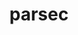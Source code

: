 ---
title: "parsec"
layout: cache
categories: [package, develop]
meta: {"compilers": ["gcc@11.4.0", "intel-oneapi-compilers@2025.1.0", "none"], "num_specs": 104, "num_specs_by_stack": {"e4s": 52, "e4s-neoverse-v2": 34, "e4s-oneapi": 18, "root": 104}, "oss": ["ubuntu22.04"], "platforms": ["linux"], "stacks": ["e4s", "e4s-neoverse-v2", "e4s-oneapi", "root"], "targets": ["neoverse_v2", "x86_64_v3"], "versions": ["3.0.2209", "4.0.2411"]}
spec_details: [{"compiler": "none", "hash": "22h3nxkr3ewgosn57yslzbcxu2akvcht", "os": "ubuntu22.04", "platform": "linux", "size": "-", "stacks": ["e4s-neoverse-v2", "root"], "target": "neoverse_v2", "variants": ["build_system=cmake", "build_type=RelWithDebInfo", "+cuda", "cuda_arch:=90", "~debug_verbose", "generator=make", "~ipo", "~profile", "+shared"], "versions": ["3.0.2209"]}, {"compiler": "none", "hash": "2cg2oagtakwxpxldtfwl22byvbi3b7xa", "os": "ubuntu22.04", "platform": "linux", "size": "-", "stacks": ["e4s", "root"], "target": "x86_64_v3", "variants": ["build_system=cmake", "build_type=RelWithDebInfo", "~cuda", "~debug_verbose", "generator=make", "~ipo", "~profile", "+shared"], "versions": ["3.0.2209"]}, {"compiler": "gcc@11.4.0", "hash": "2eous753al25tmyqrieicli67mvgjkyx", "os": "ubuntu22.04", "platform": "linux", "size": "-", "stacks": ["e4s", "root"], "target": "x86_64_v3", "variants": ["build_system=cmake", "build_type=RelWithDebInfo", "+cuda", "cuda_arch:=90", "~debug_verbose", "generator=make", "~ipo", "~profile", "+shared"], "versions": ["4.0.2411"]}, {"compiler": "gcc@11.4.0", "hash": "2f7wqwxgbwuftyulbsurokbelkmqihve", "os": "ubuntu22.04", "platform": "linux", "size": "-", "stacks": ["e4s-neoverse-v2", "root"], "target": "neoverse_v2", "variants": ["build_system=cmake", "build_type=RelWithDebInfo", "+cuda", "cuda_arch:=90", "~debug_verbose", "generator=make", "~ipo", "~profile", "+shared"], "versions": ["4.0.2411"]}, {"compiler": "gcc@11.4.0", "hash": "2o23pk2kbb4mr3fas74v2m5fk6czc4xn", "os": "ubuntu22.04", "platform": "linux", "size": "-", "stacks": ["e4s", "root"], "target": "x86_64_v3", "variants": ["build_system=cmake", "build_type=RelWithDebInfo", "~cuda", "~debug_verbose", "generator=make", "~ipo", "~profile", "+shared"], "versions": ["4.0.2411"]}, {"compiler": "gcc@11.4.0", "hash": "2oyepuh6w6pykfbe33lbgxxhtiutdiw6", "os": "ubuntu22.04", "platform": "linux", "size": "-", "stacks": ["e4s", "root"], "target": "x86_64_v3", "variants": ["build_system=cmake", "build_type=RelWithDebInfo", "+cuda", "cuda_arch:=80", "~debug_verbose", "generator=make", "~ipo", "~profile", "+shared"], "versions": ["4.0.2411"]}, {"compiler": "none", "hash": "2rhofybx3rxbvslygh4ytpmryzf63avt", "os": "ubuntu22.04", "platform": "linux", "size": "-", "stacks": ["e4s-oneapi", "root"], "target": "x86_64_v3", "variants": ["build_system=cmake", "build_type=RelWithDebInfo", "~cuda", "~debug_verbose", "generator=make", "~ipo", "~profile", "+shared"], "versions": ["3.0.2209"]}, {"compiler": "gcc@11.4.0", "hash": "2z2ph2z4243yzwxtvsflrbnxc5g2nld7", "os": "ubuntu22.04", "platform": "linux", "size": "-", "stacks": ["e4s", "root"], "target": "x86_64_v3", "variants": ["build_system=cmake", "build_type=RelWithDebInfo", "+cuda", "cuda_arch:=90", "~debug_verbose", "generator=make", "~ipo", "~profile", "+shared"], "versions": ["4.0.2411"]}, {"compiler": "gcc@11.4.0", "hash": "3frgmhrhdwux3bxwyutg6e5h5oggcpwu", "os": "ubuntu22.04", "platform": "linux", "size": "-", "stacks": ["e4s-neoverse-v2", "root"], "target": "neoverse_v2", "variants": ["build_system=cmake", "build_type=RelWithDebInfo", "+cuda", "cuda_arch:=90", "~debug_verbose", "generator=make", "~ipo", "~profile", "+shared"], "versions": ["4.0.2411"]}, {"compiler": "none", "hash": "3iorgz24fzxasijbpystd6hpezwyuhsu", "os": "ubuntu22.04", "platform": "linux", "size": "-", "stacks": ["e4s", "root"], "target": "x86_64_v3", "variants": ["build_system=cmake", "build_type=RelWithDebInfo", "+cuda", "cuda_arch:=90", "~debug_verbose", "generator=make", "~ipo", "~profile", "+shared"], "versions": ["3.0.2209"]}, {"compiler": "none", "hash": "3w2wq4z4pwl5offzzne752p7v7t76iva", "os": "ubuntu22.04", "platform": "linux", "size": "-", "stacks": ["e4s", "root"], "target": "x86_64_v3", "variants": ["build_system=cmake", "build_type=RelWithDebInfo", "+cuda", "cuda_arch:=80", "~debug_verbose", "generator=make", "~ipo", "~profile", "+shared"], "versions": ["3.0.2209"]}, {"compiler": "none", "hash": "3wi6ihfxmgx4guaayjkg7u4lwqdarvnh", "os": "ubuntu22.04", "platform": "linux", "size": "-", "stacks": ["e4s", "root"], "target": "x86_64_v3", "variants": ["build_system=cmake", "build_type=RelWithDebInfo", "+cuda", "cuda_arch:=80", "~debug_verbose", "generator=make", "~ipo", "~profile", "+shared"], "versions": ["3.0.2209"]}, {"compiler": "gcc@11.4.0", "hash": "4g4gf4uxhsj2avetolh7rm43ioppasc7", "os": "ubuntu22.04", "platform": "linux", "size": "-", "stacks": ["e4s-neoverse-v2", "root"], "target": "neoverse_v2", "variants": ["build_system=cmake", "build_type=RelWithDebInfo", "+cuda", "cuda_arch:=90", "~debug_verbose", "generator=make", "~ipo", "~profile", "+shared"], "versions": ["4.0.2411"]}, {"compiler": "gcc@11.4.0", "hash": "4n6tjnxryk6nnsy327nesi2ncsrfxq2f", "os": "ubuntu22.04", "platform": "linux", "size": "-", "stacks": ["e4s-neoverse-v2", "root"], "target": "neoverse_v2", "variants": ["build_system=cmake", "build_type=RelWithDebInfo", "+cuda", "cuda_arch:=90", "~debug_verbose", "generator=make", "~ipo", "~profile", "+shared"], "versions": ["4.0.2411"]}, {"compiler": "none", "hash": "5bm3khl42hhodqa53dmc76gjskpidwo7", "os": "ubuntu22.04", "platform": "linux", "size": "-", "stacks": ["e4s-neoverse-v2", "root"], "target": "neoverse_v2", "variants": ["build_system=cmake", "build_type=RelWithDebInfo", "~cuda", "~debug_verbose", "generator=make", "~ipo", "~profile", "+shared"], "versions": ["3.0.2209"]}, {"compiler": "gcc@11.4.0", "hash": "5gvrmgcotx2pjxnxyhv6bhelospv3pai", "os": "ubuntu22.04", "platform": "linux", "size": "-", "stacks": ["e4s", "root"], "target": "x86_64_v3", "variants": ["build_system=cmake", "build_type=RelWithDebInfo", "~cuda", "~debug_verbose", "generator=make", "~ipo", "~profile", "+shared"], "versions": ["4.0.2411"]}, {"compiler": "gcc@11.4.0", "hash": "5j6abkekmu4t4zmvezifhqwrxqkjidqf", "os": "ubuntu22.04", "platform": "linux", "size": "-", "stacks": ["e4s", "root"], "target": "x86_64_v3", "variants": ["build_system=cmake", "build_type=RelWithDebInfo", "+cuda", "cuda_arch:=90", "~debug_verbose", "generator=make", "~ipo", "~profile", "+shared"], "versions": ["4.0.2411"]}, {"compiler": "none", "hash": "5tjgoelnywcvtgycbdesl4tojoogcs5w", "os": "ubuntu22.04", "platform": "linux", "size": "-", "stacks": ["e4s-neoverse-v2", "root"], "target": "neoverse_v2", "variants": ["build_system=cmake", "build_type=RelWithDebInfo", "+cuda", "cuda_arch:=90", "~debug_verbose", "generator=make", "~ipo", "~profile", "+shared"], "versions": ["3.0.2209"]}, {"compiler": "none", "hash": "6ukqmca3vjw6mnlei5bb3efaxuyqqicn", "os": "ubuntu22.04", "platform": "linux", "size": "-", "stacks": ["e4s", "root"], "target": "x86_64_v3", "variants": ["build_system=cmake", "build_type=RelWithDebInfo", "+cuda", "cuda_arch:=80", "~debug_verbose", "generator=make", "~ipo", "~profile", "+shared"], "versions": ["3.0.2209"]}, {"compiler": "gcc@11.4.0", "hash": "6ykraaqz3ernsva7f25h7wgl7fyqek3z", "os": "ubuntu22.04", "platform": "linux", "size": "-", "stacks": ["e4s-neoverse-v2", "root"], "target": "neoverse_v2", "variants": ["build_system=cmake", "build_type=RelWithDebInfo", "~cuda", "~debug_verbose", "generator=make", "~ipo", "~profile", "+shared"], "versions": ["4.0.2411"]}, {"compiler": "intel-oneapi-compilers@2025.1.0", "hash": "72ofyvz5lf6mrg76sflvdselwq3udzhm", "os": "ubuntu22.04", "platform": "linux", "size": "-", "stacks": ["e4s-oneapi", "root"], "target": "x86_64_v3", "variants": ["build_system=cmake", "build_type=RelWithDebInfo", "~cuda", "~debug_verbose", "generator=make", "~ipo", "~profile", "+shared"], "versions": ["4.0.2411"]}, {"compiler": "intel-oneapi-compilers@2025.1.0", "hash": "74aeu2xyn7oxxzzahll3c7n4bruvyrqa", "os": "ubuntu22.04", "platform": "linux", "size": "-", "stacks": ["e4s-oneapi", "root"], "target": "x86_64_v3", "variants": ["build_system=cmake", "build_type=RelWithDebInfo", "~cuda", "~debug_verbose", "generator=make", "~ipo", "~profile", "+shared"], "versions": ["4.0.2411"]}, {"compiler": "intel-oneapi-compilers@2025.1.0", "hash": "77yfrnza2c4icsqdneqevfrk6f4yuhkz", "os": "ubuntu22.04", "platform": "linux", "size": "-", "stacks": ["e4s-oneapi", "root"], "target": "x86_64_v3", "variants": ["build_system=cmake", "build_type=RelWithDebInfo", "~cuda", "~debug_verbose", "generator=make", "~ipo", "~profile", "+shared"], "versions": ["4.0.2411"]}, {"compiler": "gcc@11.4.0", "hash": "7mqgll773dirf7jhzfvtjurfcovfdiw5", "os": "ubuntu22.04", "platform": "linux", "size": "-", "stacks": ["e4s", "root"], "target": "x86_64_v3", "variants": ["build_system=cmake", "build_type=RelWithDebInfo", "+cuda", "cuda_arch:=90", "~debug_verbose", "generator=make", "~ipo", "~profile", "+shared"], "versions": ["4.0.2411"]}, {"compiler": "gcc@11.4.0", "hash": "a2dumsgpuny3sqv2byvfpcswlgxg234c", "os": "ubuntu22.04", "platform": "linux", "size": "-", "stacks": ["e4s", "root"], "target": "x86_64_v3", "variants": ["build_system=cmake", "build_type=RelWithDebInfo", "+cuda", "cuda_arch:=80", "~debug_verbose", "generator=make", "~ipo", "~profile", "+shared"], "versions": ["4.0.2411"]}, {"compiler": "none", "hash": "akaoubnlbqjtvoludbkvuwl6hp4c2mfp", "os": "ubuntu22.04", "platform": "linux", "size": "-", "stacks": ["e4s-neoverse-v2", "root"], "target": "neoverse_v2", "variants": ["build_system=cmake", "build_type=RelWithDebInfo", "~cuda", "~debug_verbose", "generator=make", "~ipo", "~profile", "+shared"], "versions": ["3.0.2209"]}, {"compiler": "gcc@11.4.0", "hash": "akyoj7q4ggttfo5xkmm5xdytskqipqjd", "os": "ubuntu22.04", "platform": "linux", "size": "-", "stacks": ["e4s", "root"], "target": "x86_64_v3", "variants": ["build_system=cmake", "build_type=RelWithDebInfo", "~cuda", "~debug_verbose", "generator=make", "~ipo", "~profile", "+shared"], "versions": ["4.0.2411"]}, {"compiler": "none", "hash": "asm2q3ntyv534wu27tqmhkgcvlcs2s7o", "os": "ubuntu22.04", "platform": "linux", "size": "-", "stacks": ["e4s", "root"], "target": "x86_64_v3", "variants": ["build_system=cmake", "build_type=RelWithDebInfo", "~cuda", "~debug_verbose", "generator=make", "~ipo", "~profile", "+shared"], "versions": ["3.0.2209"]}, {"compiler": "none", "hash": "aswjlul4wr6innyhgydvqniypirlfqiw", "os": "ubuntu22.04", "platform": "linux", "size": "-", "stacks": ["e4s-oneapi", "root"], "target": "x86_64_v3", "variants": ["build_system=cmake", "build_type=RelWithDebInfo", "~cuda", "~debug_verbose", "generator=make", "~ipo", "~profile", "+shared"], "versions": ["3.0.2209"]}, {"compiler": "none", "hash": "br3imujvloiuif4vdz5hqjytfujp6yh5", "os": "ubuntu22.04", "platform": "linux", "size": "-", "stacks": ["e4s-neoverse-v2", "root"], "target": "neoverse_v2", "variants": ["build_system=cmake", "build_type=RelWithDebInfo", "+cuda", "cuda_arch:=90", "~debug_verbose", "generator=make", "~ipo", "~profile", "+shared"], "versions": ["3.0.2209"]}, {"compiler": "intel-oneapi-compilers@2025.1.0", "hash": "crmy5d2nt4drwqwpzjrxaeotcn2lvd7o", "os": "ubuntu22.04", "platform": "linux", "size": "-", "stacks": ["e4s-oneapi", "root"], "target": "x86_64_v3", "variants": ["build_system=cmake", "build_type=RelWithDebInfo", "~cuda", "~debug_verbose", "generator=make", "~ipo", "~profile", "+shared"], "versions": ["4.0.2411"]}, {"compiler": "gcc@11.4.0", "hash": "cyejly637mjzglohky2jkgnaxo3m3vls", "os": "ubuntu22.04", "platform": "linux", "size": "-", "stacks": ["e4s-neoverse-v2", "root"], "target": "neoverse_v2", "variants": ["build_system=cmake", "build_type=RelWithDebInfo", "~cuda", "~debug_verbose", "generator=make", "~ipo", "~profile", "+shared"], "versions": ["4.0.2411"]}, {"compiler": "gcc@11.4.0", "hash": "dgxkuzwavrbyklcg3n5yquusfv34djry", "os": "ubuntu22.04", "platform": "linux", "size": "-", "stacks": ["e4s", "root"], "target": "x86_64_v3", "variants": ["build_system=cmake", "build_type=RelWithDebInfo", "~cuda", "~debug_verbose", "generator=make", "~ipo", "~profile", "+shared"], "versions": ["4.0.2411"]}, {"compiler": "gcc@11.4.0", "hash": "dmeeotm7r3zeevtcalm4rxkwoqgreiqm", "os": "ubuntu22.04", "platform": "linux", "size": "-", "stacks": ["e4s-neoverse-v2", "root"], "target": "neoverse_v2", "variants": ["build_system=cmake", "build_type=RelWithDebInfo", "+cuda", "cuda_arch:=90", "~debug_verbose", "generator=make", "~ipo", "~profile", "+shared"], "versions": ["4.0.2411"]}, {"compiler": "none", "hash": "dqmcoiwq3vlxlrbobzwzkojf6p5c73hs", "os": "ubuntu22.04", "platform": "linux", "size": "-", "stacks": ["e4s", "root"], "target": "x86_64_v3", "variants": ["build_system=cmake", "build_type=RelWithDebInfo", "+cuda", "cuda_arch:=80", "~debug_verbose", "generator=make", "~ipo", "~profile", "+shared"], "versions": ["3.0.2209"]}, {"compiler": "intel-oneapi-compilers@2025.1.0", "hash": "dt7kmjgvu7h2sepiwynap663teimtsfk", "os": "ubuntu22.04", "platform": "linux", "size": "-", "stacks": ["e4s-oneapi", "root"], "target": "x86_64_v3", "variants": ["build_system=cmake", "build_type=RelWithDebInfo", "~cuda", "~debug_verbose", "generator=make", "~ipo", "~profile", "+shared"], "versions": ["4.0.2411"]}, {"compiler": "gcc@11.4.0", "hash": "dzeitrkhidn4msod7uaxqwpcfquwj73m", "os": "ubuntu22.04", "platform": "linux", "size": "-", "stacks": ["e4s-neoverse-v2", "root"], "target": "neoverse_v2", "variants": ["build_system=cmake", "build_type=RelWithDebInfo", "+cuda", "cuda_arch:=90", "~debug_verbose", "generator=make", "~ipo", "~profile", "+shared"], "versions": ["4.0.2411"]}, {"compiler": "gcc@11.4.0", "hash": "e57dum4ckdgg2a4c5nq6qluflio5zcax", "os": "ubuntu22.04", "platform": "linux", "size": "-", "stacks": ["e4s", "root"], "target": "x86_64_v3", "variants": ["build_system=cmake", "build_type=RelWithDebInfo", "+cuda", "cuda_arch:=90", "~debug_verbose", "generator=make", "~ipo", "~profile", "+shared"], "versions": ["4.0.2411"]}, {"compiler": "gcc@11.4.0", "hash": "ecjurzkaio5thuwvkd3zairl2jvxrskt", "os": "ubuntu22.04", "platform": "linux", "size": "-", "stacks": ["e4s", "root"], "target": "x86_64_v3", "variants": ["build_system=cmake", "build_type=RelWithDebInfo", "+cuda", "cuda_arch:=80", "~debug_verbose", "generator=make", "~ipo", "~profile", "+shared"], "versions": ["4.0.2411"]}, {"compiler": "gcc@11.4.0", "hash": "emssmnzy5agquwbitx5or62qtovdrvw7", "os": "ubuntu22.04", "platform": "linux", "size": "-", "stacks": ["e4s", "root"], "target": "x86_64_v3", "variants": ["build_system=cmake", "build_type=RelWithDebInfo", "~cuda", "~debug_verbose", "generator=make", "~ipo", "~profile", "+shared"], "versions": ["4.0.2411"]}, {"compiler": "gcc@11.4.0", "hash": "eqt76eq5vzisugzymbx4sho7ggz6trwp", "os": "ubuntu22.04", "platform": "linux", "size": "-", "stacks": ["e4s", "root"], "target": "x86_64_v3", "variants": ["build_system=cmake", "build_type=RelWithDebInfo", "+cuda", "cuda_arch:=80", "~debug_verbose", "generator=make", "~ipo", "~profile", "+shared"], "versions": ["4.0.2411"]}, {"compiler": "gcc@11.4.0", "hash": "ezdf6f5h2wwfrqn3lwyulazphe5sji2o", "os": "ubuntu22.04", "platform": "linux", "size": "-", "stacks": ["e4s-neoverse-v2", "root"], "target": "neoverse_v2", "variants": ["build_system=cmake", "build_type=RelWithDebInfo", "~cuda", "~debug_verbose", "generator=make", "~ipo", "~profile", "+shared"], "versions": ["4.0.2411"]}, {"compiler": "none", "hash": "f7yt72hndor336cmf3x3xq6q2ujc56qp", "os": "ubuntu22.04", "platform": "linux", "size": "-", "stacks": ["e4s-neoverse-v2", "root"], "target": "neoverse_v2", "variants": ["build_system=cmake", "build_type=RelWithDebInfo", "~cuda", "~debug_verbose", "generator=make", "~ipo", "~profile", "+shared"], "versions": ["3.0.2209"]}, {"compiler": "none", "hash": "fubxvua75nak3gxjso4eyysiwbmqxxub", "os": "ubuntu22.04", "platform": "linux", "size": "-", "stacks": ["e4s", "root"], "target": "x86_64_v3", "variants": ["build_system=cmake", "build_type=RelWithDebInfo", "~cuda", "~debug_verbose", "generator=make", "~ipo", "~profile", "+shared"], "versions": ["3.0.2209"]}, {"compiler": "gcc@11.4.0", "hash": "fvmpa43hcauwfvwau3nq6aphno4jvkzb", "os": "ubuntu22.04", "platform": "linux", "size": "-", "stacks": ["e4s-neoverse-v2", "root"], "target": "neoverse_v2", "variants": ["build_system=cmake", "build_type=RelWithDebInfo", "+cuda", "cuda_arch:=90", "~debug_verbose", "generator=make", "~ipo", "~profile", "+shared"], "versions": ["4.0.2411"]}, {"compiler": "none", "hash": "gh4d3jfdypno56ibul3tez3snsbymvi3", "os": "ubuntu22.04", "platform": "linux", "size": "-", "stacks": ["e4s-oneapi", "root"], "target": "x86_64_v3", "variants": ["build_system=cmake", "build_type=RelWithDebInfo", "~cuda", "~debug_verbose", "generator=make", "~ipo", "~profile", "+shared"], "versions": ["3.0.2209"]}, {"compiler": "none", "hash": "gi2ylgulpc54lfioetyoj5ownh46inve", "os": "ubuntu22.04", "platform": "linux", "size": "-", "stacks": ["e4s", "root"], "target": "x86_64_v3", "variants": ["build_system=cmake", "build_type=RelWithDebInfo", "+cuda", "cuda_arch:=90", "~debug_verbose", "generator=make", "~ipo", "~profile", "+shared"], "versions": ["3.0.2209"]}, {"compiler": "intel-oneapi-compilers@2025.1.0", "hash": "gydpvbswuxlhgfuegdh5affn255tmbpz", "os": "ubuntu22.04", "platform": "linux", "size": "-", "stacks": ["e4s-oneapi", "root"], "target": "x86_64_v3", "variants": ["build_system=cmake", "build_type=RelWithDebInfo", "~cuda", "~debug_verbose", "generator=make", "~ipo", "~profile", "+shared"], "versions": ["4.0.2411"]}, {"compiler": "none", "hash": "hvg37rjzyecszkudqzcxdib6cch5meth", "os": "ubuntu22.04", "platform": "linux", "size": "-", "stacks": ["e4s-oneapi", "root"], "target": "x86_64_v3", "variants": ["build_system=cmake", "build_type=RelWithDebInfo", "~cuda", "~debug_verbose", "generator=make", "~ipo", "~profile", "+shared"], "versions": ["3.0.2209"]}, {"compiler": "none", "hash": "idat4wpwhppipkrergsek4tslrpmjlbo", "os": "ubuntu22.04", "platform": "linux", "size": "-", "stacks": ["e4s", "root"], "target": "x86_64_v3", "variants": ["build_system=cmake", "build_type=RelWithDebInfo", "~cuda", "~debug_verbose", "generator=make", "~ipo", "~profile", "+shared"], "versions": ["3.0.2209"]}, {"compiler": "none", "hash": "ijfoagrpgtnow4ypk3ok5dfqw6yeh53m", "os": "ubuntu22.04", "platform": "linux", "size": "-", "stacks": ["e4s-oneapi", "root"], "target": "x86_64_v3", "variants": ["build_system=cmake", "build_type=RelWithDebInfo", "~cuda", "~debug_verbose", "generator=make", "~ipo", "~profile", "+shared"], "versions": ["3.0.2209"]}, {"compiler": "none", "hash": "ilzwk2yahhmcii7s2v4pn2x6iaklotab", "os": "ubuntu22.04", "platform": "linux", "size": "-", "stacks": ["e4s-neoverse-v2", "root"], "target": "neoverse_v2", "variants": ["build_system=cmake", "build_type=RelWithDebInfo", "~cuda", "~debug_verbose", "generator=make", "~ipo", "~profile", "+shared"], "versions": ["3.0.2209"]}, {"compiler": "gcc@11.4.0", "hash": "j3zemobhqnqbbmwih3t7ecx3pmn5kv5d", "os": "ubuntu22.04", "platform": "linux", "size": "-", "stacks": ["e4s-neoverse-v2", "root"], "target": "neoverse_v2", "variants": ["build_system=cmake", "build_type=RelWithDebInfo", "~cuda", "~debug_verbose", "generator=make", "~ipo", "~profile", "+shared"], "versions": ["4.0.2411"]}, {"compiler": "intel-oneapi-compilers@2025.1.0", "hash": "jdrnwskl52ezoftberh247dqpojt72zw", "os": "ubuntu22.04", "platform": "linux", "size": "-", "stacks": ["e4s-oneapi", "root"], "target": "x86_64_v3", "variants": ["build_system=cmake", "build_type=RelWithDebInfo", "~cuda", "~debug_verbose", "generator=make", "~ipo", "~profile", "+shared"], "versions": ["4.0.2411"]}, {"compiler": "gcc@11.4.0", "hash": "jfmjewozubm24wut2uncpu5f3snehpdd", "os": "ubuntu22.04", "platform": "linux", "size": "-", "stacks": ["e4s", "root"], "target": "x86_64_v3", "variants": ["build_system=cmake", "build_type=RelWithDebInfo", "+cuda", "cuda_arch:=90", "~debug_verbose", "generator=make", "~ipo", "~profile", "+shared"], "versions": ["4.0.2411"]}, {"compiler": "none", "hash": "jie2mbqo3jdk2ku24rwadr3a3o23afib", "os": "ubuntu22.04", "platform": "linux", "size": "-", "stacks": ["e4s", "root"], "target": "x86_64_v3", "variants": ["build_system=cmake", "build_type=RelWithDebInfo", "+cuda", "cuda_arch:=80", "~debug_verbose", "generator=make", "~ipo", "~profile", "+shared"], "versions": ["3.0.2209"]}, {"compiler": "none", "hash": "jqlvzxss5mszxekpoiob5nluvdruir3z", "os": "ubuntu22.04", "platform": "linux", "size": "-", "stacks": ["e4s-oneapi", "root"], "target": "x86_64_v3", "variants": ["build_system=cmake", "build_type=RelWithDebInfo", "~cuda", "~debug_verbose", "generator=make", "~ipo", "~profile", "+shared"], "versions": ["3.0.2209"]}, {"compiler": "none", "hash": "k46y667qg4iv54jh63th4q2tzwdq6m72", "os": "ubuntu22.04", "platform": "linux", "size": "-", "stacks": ["e4s", "root"], "target": "x86_64_v3", "variants": ["build_system=cmake", "build_type=RelWithDebInfo", "~cuda", "~debug_verbose", "generator=make", "~ipo", "~profile", "+shared"], "versions": ["3.0.2209"]}, {"compiler": "gcc@11.4.0", "hash": "kica4xmxd7umk3cj3i3hsphb5lzgq46k", "os": "ubuntu22.04", "platform": "linux", "size": "-", "stacks": ["e4s", "root"], "target": "x86_64_v3", "variants": ["build_system=cmake", "build_type=RelWithDebInfo", "~cuda", "~debug_verbose", "generator=make", "~ipo", "~profile", "+shared"], "versions": ["4.0.2411"]}, {"compiler": "gcc@11.4.0", "hash": "lp3ecl2ehjoqb3qxhheaxpyxtr4hcbra", "os": "ubuntu22.04", "platform": "linux", "size": "-", "stacks": ["e4s", "root"], "target": "x86_64_v3", "variants": ["build_system=cmake", "build_type=RelWithDebInfo", "+cuda", "cuda_arch:=80", "~debug_verbose", "generator=make", "~ipo", "~profile", "+shared"], "versions": ["4.0.2411"]}, {"compiler": "none", "hash": "ltqmqvmc7n5aoy25bd6sykt3gykymg5l", "os": "ubuntu22.04", "platform": "linux", "size": "-", "stacks": ["e4s-neoverse-v2", "root"], "target": "neoverse_v2", "variants": ["build_system=cmake", "build_type=RelWithDebInfo", "+cuda", "cuda_arch:=90", "~debug_verbose", "generator=make", "~ipo", "~profile", "+shared"], "versions": ["3.0.2209"]}, {"compiler": "none", "hash": "lwo6vndge7436ezgvcjqeotzduhs23as", "os": "ubuntu22.04", "platform": "linux", "size": "-", "stacks": ["e4s-oneapi", "root"], "target": "x86_64_v3", "variants": ["build_system=cmake", "build_type=RelWithDebInfo", "~cuda", "~debug_verbose", "generator=make", "~ipo", "~profile", "+shared"], "versions": ["3.0.2209"]}, {"compiler": "none", "hash": "ma5ohxuslvlls7fceuhyplkwab22d42g", "os": "ubuntu22.04", "platform": "linux", "size": "-", "stacks": ["e4s-neoverse-v2", "root"], "target": "neoverse_v2", "variants": ["build_system=cmake", "build_type=RelWithDebInfo", "~cuda", "~debug_verbose", "generator=make", "~ipo", "~profile", "+shared"], "versions": ["3.0.2209"]}, {"compiler": "gcc@11.4.0", "hash": "mmf2f6s42pwrqnydqwmn4l3pnslwuyyh", "os": "ubuntu22.04", "platform": "linux", "size": "-", "stacks": ["e4s-neoverse-v2", "root"], "target": "neoverse_v2", "variants": ["build_system=cmake", "build_type=RelWithDebInfo", "~cuda", "~debug_verbose", "generator=make", "~ipo", "~profile", "+shared"], "versions": ["4.0.2411"]}, {"compiler": "gcc@11.4.0", "hash": "n4kzwl4q27cbur5dtywpld4hhannjxdw", "os": "ubuntu22.04", "platform": "linux", "size": "-", "stacks": ["e4s", "root"], "target": "x86_64_v3", "variants": ["build_system=cmake", "build_type=RelWithDebInfo", "+cuda", "cuda_arch:=80", "~debug_verbose", "generator=make", "~ipo", "~profile", "+shared"], "versions": ["4.0.2411"]}, {"compiler": "none", "hash": "oiytvnpseqxf3vghewc4lfwtfv6czkfi", "os": "ubuntu22.04", "platform": "linux", "size": "-", "stacks": ["e4s-oneapi", "root"], "target": "x86_64_v3", "variants": ["build_system=cmake", "build_type=RelWithDebInfo", "~cuda", "~debug_verbose", "generator=make", "~ipo", "~profile", "+shared"], "versions": ["3.0.2209"]}, {"compiler": "gcc@11.4.0", "hash": "omiklmclcwpw6cvazlo5uljvcch2ua3h", "os": "ubuntu22.04", "platform": "linux", "size": "-", "stacks": ["e4s", "root"], "target": "x86_64_v3", "variants": ["build_system=cmake", "build_type=RelWithDebInfo", "~cuda", "~debug_verbose", "generator=make", "~ipo", "~profile", "+shared"], "versions": ["4.0.2411"]}, {"compiler": "gcc@11.4.0", "hash": "poyt6tftmngr3tudck4vlbzw4b77q5hk", "os": "ubuntu22.04", "platform": "linux", "size": "-", "stacks": ["e4s-neoverse-v2", "root"], "target": "neoverse_v2", "variants": ["build_system=cmake", "build_type=RelWithDebInfo", "~cuda", "~debug_verbose", "generator=make", "~ipo", "~profile", "+shared"], "versions": ["4.0.2411"]}, {"compiler": "gcc@11.4.0", "hash": "pvh4sp3chy2mx7wb452goucrbvemkuo3", "os": "ubuntu22.04", "platform": "linux", "size": "-", "stacks": ["e4s", "root"], "target": "x86_64_v3", "variants": ["build_system=cmake", "build_type=RelWithDebInfo", "+cuda", "cuda_arch:=80", "~debug_verbose", "generator=make", "~ipo", "~profile", "+shared"], "versions": ["4.0.2411"]}, {"compiler": "intel-oneapi-compilers@2025.1.0", "hash": "pvsfs3a7v3hceyuukxpjf5xtuzsbywy7", "os": "ubuntu22.04", "platform": "linux", "size": "-", "stacks": ["e4s-oneapi", "root"], "target": "x86_64_v3", "variants": ["build_system=cmake", "build_type=RelWithDebInfo", "~cuda", "~debug_verbose", "generator=make", "~ipo", "~profile", "+shared"], "versions": ["4.0.2411"]}, {"compiler": "gcc@11.4.0", "hash": "q3rq2wtvr4un4pqafkgqjo33zqzjcnoe", "os": "ubuntu22.04", "platform": "linux", "size": "-", "stacks": ["e4s-neoverse-v2", "root"], "target": "neoverse_v2", "variants": ["build_system=cmake", "build_type=RelWithDebInfo", "+cuda", "cuda_arch:=90", "~debug_verbose", "generator=make", "~ipo", "~profile", "+shared"], "versions": ["4.0.2411"]}, {"compiler": "gcc@11.4.0", "hash": "q6ktnoih56lh3p26mqagzjbrajuuoxzl", "os": "ubuntu22.04", "platform": "linux", "size": "-", "stacks": ["e4s", "root"], "target": "x86_64_v3", "variants": ["build_system=cmake", "build_type=RelWithDebInfo", "+cuda", "cuda_arch:=90", "~debug_verbose", "generator=make", "~ipo", "~profile", "+shared"], "versions": ["4.0.2411"]}, {"compiler": "gcc@11.4.0", "hash": "qkcu5nnihlfi2zjrvvgb5g674jtf7vh4", "os": "ubuntu22.04", "platform": "linux", "size": "-", "stacks": ["e4s-neoverse-v2", "root"], "target": "neoverse_v2", "variants": ["build_system=cmake", "build_type=RelWithDebInfo", "~cuda", "~debug_verbose", "generator=make", "~ipo", "~profile", "+shared"], "versions": ["4.0.2411"]}, {"compiler": "none", "hash": "rb3hcuglz6ekuhjumjscmiplm6ne27me", "os": "ubuntu22.04", "platform": "linux", "size": "-", "stacks": ["e4s", "root"], "target": "x86_64_v3", "variants": ["build_system=cmake", "build_type=RelWithDebInfo", "+cuda", "cuda_arch:=90", "~debug_verbose", "generator=make", "~ipo", "~profile", "+shared"], "versions": ["3.0.2209"]}, {"compiler": "gcc@11.4.0", "hash": "rh5ywg65ufhy73aeafmlrqojoctyvoct", "os": "ubuntu22.04", "platform": "linux", "size": "-", "stacks": ["e4s-neoverse-v2", "root"], "target": "neoverse_v2", "variants": ["build_system=cmake", "build_type=RelWithDebInfo", "+cuda", "cuda_arch:=90", "~debug_verbose", "generator=make", "~ipo", "~profile", "+shared"], "versions": ["4.0.2411"]}, {"compiler": "gcc@11.4.0", "hash": "rk66fhphjrzzu4garh4fkv6cmbpwl3an", "os": "ubuntu22.04", "platform": "linux", "size": "-", "stacks": ["e4s", "root"], "target": "x86_64_v3", "variants": ["build_system=cmake", "build_type=RelWithDebInfo", "+cuda", "cuda_arch:=80", "~debug_verbose", "generator=make", "~ipo", "~profile", "+shared"], "versions": ["4.0.2411"]}, {"compiler": "gcc@11.4.0", "hash": "rsbxig6kydqbbmxbpyx2za3576vppfjr", "os": "ubuntu22.04", "platform": "linux", "size": "-", "stacks": ["e4s", "root"], "target": "x86_64_v3", "variants": ["build_system=cmake", "build_type=RelWithDebInfo", "+cuda", "cuda_arch:=80", "~debug_verbose", "generator=make", "~ipo", "~profile", "+shared"], "versions": ["4.0.2411"]}, {"compiler": "gcc@11.4.0", "hash": "s7us64usjbbhyctrgydehvjkey224qgg", "os": "ubuntu22.04", "platform": "linux", "size": "-", "stacks": ["e4s-neoverse-v2", "root"], "target": "neoverse_v2", "variants": ["build_system=cmake", "build_type=RelWithDebInfo", "+cuda", "cuda_arch:=90", "~debug_verbose", "generator=make", "~ipo", "~profile", "+shared"], "versions": ["4.0.2411"]}, {"compiler": "gcc@11.4.0", "hash": "sjewyhvubaqegowqhzrpxs6ibchuxhmb", "os": "ubuntu22.04", "platform": "linux", "size": "-", "stacks": ["e4s", "root"], "target": "x86_64_v3", "variants": ["build_system=cmake", "build_type=RelWithDebInfo", "+cuda", "cuda_arch:=80", "~debug_verbose", "generator=make", "~ipo", "~profile", "+shared"], "versions": ["4.0.2411"]}, {"compiler": "gcc@11.4.0", "hash": "snzf5coq7qr6krzup75ydlw36rf6jk2z", "os": "ubuntu22.04", "platform": "linux", "size": "-", "stacks": ["e4s-neoverse-v2", "root"], "target": "neoverse_v2", "variants": ["build_system=cmake", "build_type=RelWithDebInfo", "+cuda", "cuda_arch:=90", "~debug_verbose", "generator=make", "~ipo", "~profile", "+shared"], "versions": ["4.0.2411"]}, {"compiler": "gcc@11.4.0", "hash": "srjelzvren3pdhfeyy7umdmm5no5gus6", "os": "ubuntu22.04", "platform": "linux", "size": "-", "stacks": ["e4s-neoverse-v2", "root"], "target": "neoverse_v2", "variants": ["build_system=cmake", "build_type=RelWithDebInfo", "~cuda", "~debug_verbose", "generator=make", "~ipo", "~profile", "+shared"], "versions": ["4.0.2411"]}, {"compiler": "intel-oneapi-compilers@2025.1.0", "hash": "svyf336wnrrxbepjjttkca6v5nw27dlb", "os": "ubuntu22.04", "platform": "linux", "size": "-", "stacks": ["e4s-oneapi", "root"], "target": "x86_64_v3", "variants": ["build_system=cmake", "build_type=RelWithDebInfo", "~cuda", "~debug_verbose", "generator=make", "~ipo", "~profile", "+shared"], "versions": ["4.0.2411"]}, {"compiler": "intel-oneapi-compilers@2025.1.0", "hash": "t6c6ffgjfcfakaqb5tofj6ymdcdyghzl", "os": "ubuntu22.04", "platform": "linux", "size": "-", "stacks": ["e4s-oneapi", "root"], "target": "x86_64_v3", "variants": ["build_system=cmake", "build_type=RelWithDebInfo", "~cuda", "~debug_verbose", "generator=make", "~ipo", "~profile", "+shared"], "versions": ["4.0.2411"]}, {"compiler": "none", "hash": "t6iwul4f4mu2d3vcf7n4mkjboyfbbsd6", "os": "ubuntu22.04", "platform": "linux", "size": "-", "stacks": ["e4s", "root"], "target": "x86_64_v3", "variants": ["build_system=cmake", "build_type=RelWithDebInfo", "~cuda", "~debug_verbose", "generator=make", "~ipo", "~profile", "+shared"], "versions": ["3.0.2209"]}, {"compiler": "gcc@11.4.0", "hash": "tqrzqbk7gsqg36ixly4xetekewuncpvl", "os": "ubuntu22.04", "platform": "linux", "size": "-", "stacks": ["e4s", "root"], "target": "x86_64_v3", "variants": ["build_system=cmake", "build_type=RelWithDebInfo", "+cuda", "cuda_arch:=90", "~debug_verbose", "generator=make", "~ipo", "~profile", "+shared"], "versions": ["4.0.2411"]}, {"compiler": "none", "hash": "ubbm3kgpngungdnhkluy23lh6nzysbna", "os": "ubuntu22.04", "platform": "linux", "size": "-", "stacks": ["e4s", "root"], "target": "x86_64_v3", "variants": ["build_system=cmake", "build_type=RelWithDebInfo", "+cuda", "cuda_arch:=90", "~debug_verbose", "generator=make", "~ipo", "~profile", "+shared"], "versions": ["3.0.2209"]}, {"compiler": "none", "hash": "ufb4zjkekq2cxp2ojmk6o4vjoj7yvwxo", "os": "ubuntu22.04", "platform": "linux", "size": "-", "stacks": ["e4s", "root"], "target": "x86_64_v3", "variants": ["build_system=cmake", "build_type=RelWithDebInfo", "+cuda", "cuda_arch:=80", "~debug_verbose", "generator=make", "~ipo", "~profile", "+shared"], "versions": ["3.0.2209"]}, {"compiler": "gcc@11.4.0", "hash": "uovuzikuej6eu3hooeurxyhw6seu4ev5", "os": "ubuntu22.04", "platform": "linux", "size": "-", "stacks": ["e4s", "root"], "target": "x86_64_v3", "variants": ["build_system=cmake", "build_type=RelWithDebInfo", "+cuda", "cuda_arch:=90", "~debug_verbose", "generator=make", "~ipo", "~profile", "+shared"], "versions": ["4.0.2411"]}, {"compiler": "gcc@11.4.0", "hash": "v3ifvespvhjvwlj3xsk3hu4mhx6eacwu", "os": "ubuntu22.04", "platform": "linux", "size": "-", "stacks": ["e4s", "root"], "target": "x86_64_v3", "variants": ["build_system=cmake", "build_type=RelWithDebInfo", "+cuda", "cuda_arch:=90", "~debug_verbose", "generator=make", "~ipo", "~profile", "+shared"], "versions": ["4.0.2411"]}, {"compiler": "gcc@11.4.0", "hash": "vcyw77i4pjx7qlfbcp5gqv3qrjx4pywt", "os": "ubuntu22.04", "platform": "linux", "size": "-", "stacks": ["e4s-neoverse-v2", "root"], "target": "neoverse_v2", "variants": ["build_system=cmake", "build_type=RelWithDebInfo", "~cuda", "~debug_verbose", "generator=make", "~ipo", "~profile", "+shared"], "versions": ["4.0.2411"]}, {"compiler": "none", "hash": "vna4log27pka77xj5chxp64ln674jgbr", "os": "ubuntu22.04", "platform": "linux", "size": "-", "stacks": ["e4s-neoverse-v2", "root"], "target": "neoverse_v2", "variants": ["build_system=cmake", "build_type=RelWithDebInfo", "+cuda", "cuda_arch:=90", "~debug_verbose", "generator=make", "~ipo", "~profile", "+shared"], "versions": ["3.0.2209"]}, {"compiler": "none", "hash": "wdez5udofre22txxowqujqfxe4t4rjqj", "os": "ubuntu22.04", "platform": "linux", "size": "-", "stacks": ["e4s", "root"], "target": "x86_64_v3", "variants": ["build_system=cmake", "build_type=RelWithDebInfo", "+cuda", "cuda_arch:=90", "~debug_verbose", "generator=make", "~ipo", "~profile", "+shared"], "versions": ["3.0.2209"]}, {"compiler": "gcc@11.4.0", "hash": "wv7dcapczpjvyqyjagbnc4cextjt5znd", "os": "ubuntu22.04", "platform": "linux", "size": "-", "stacks": ["e4s", "root"], "target": "x86_64_v3", "variants": ["build_system=cmake", "build_type=RelWithDebInfo", "+cuda", "cuda_arch:=90", "~debug_verbose", "generator=make", "~ipo", "~profile", "+shared"], "versions": ["4.0.2411"]}, {"compiler": "gcc@11.4.0", "hash": "x3dounnvayv5pt3yp35m67fsnpf5opn5", "os": "ubuntu22.04", "platform": "linux", "size": "-", "stacks": ["e4s-neoverse-v2", "root"], "target": "neoverse_v2", "variants": ["build_system=cmake", "build_type=RelWithDebInfo", "+cuda", "cuda_arch:=90", "~debug_verbose", "generator=make", "~ipo", "~profile", "+shared"], "versions": ["4.0.2411"]}, {"compiler": "gcc@11.4.0", "hash": "x4y2asqm3wmaruflhcjtifhzc3toa6lv", "os": "ubuntu22.04", "platform": "linux", "size": "-", "stacks": ["e4s", "root"], "target": "x86_64_v3", "variants": ["build_system=cmake", "build_type=RelWithDebInfo", "~cuda", "~debug_verbose", "generator=make", "~ipo", "~profile", "+shared"], "versions": ["4.0.2411"]}, {"compiler": "none", "hash": "xiwepnwxxt7rpdqi7ffbjhjibxvjll4c", "os": "ubuntu22.04", "platform": "linux", "size": "-", "stacks": ["e4s-neoverse-v2", "root"], "target": "neoverse_v2", "variants": ["build_system=cmake", "build_type=RelWithDebInfo", "+cuda", "cuda_arch:=90", "~debug_verbose", "generator=make", "~ipo", "~profile", "+shared"], "versions": ["3.0.2209"]}, {"compiler": "gcc@11.4.0", "hash": "yf7w4mitosrszx3z4jwqcp3ecw4nholy", "os": "ubuntu22.04", "platform": "linux", "size": "-", "stacks": ["e4s", "root"], "target": "x86_64_v3", "variants": ["build_system=cmake", "build_type=RelWithDebInfo", "~cuda", "~debug_verbose", "generator=make", "~ipo", "~profile", "+shared"], "versions": ["4.0.2411"]}, {"compiler": "gcc@11.4.0", "hash": "ygzapjr3pfdawjv3tueroriwxe3siiby", "os": "ubuntu22.04", "platform": "linux", "size": "-", "stacks": ["e4s", "root"], "target": "x86_64_v3", "variants": ["build_system=cmake", "build_type=RelWithDebInfo", "+cuda", "cuda_arch:=80", "~debug_verbose", "generator=make", "~ipo", "~profile", "+shared"], "versions": ["4.0.2411"]}, {"compiler": "none", "hash": "yovmly5fq76o2mcvkhovl4swm3gwsx2y", "os": "ubuntu22.04", "platform": "linux", "size": "-", "stacks": ["e4s-neoverse-v2", "root"], "target": "neoverse_v2", "variants": ["build_system=cmake", "build_type=RelWithDebInfo", "~cuda", "~debug_verbose", "generator=make", "~ipo", "~profile", "+shared"], "versions": ["3.0.2209"]}, {"compiler": "gcc@11.4.0", "hash": "yvqcykt3trkgnrksoqldzrxcuqwym4on", "os": "ubuntu22.04", "platform": "linux", "size": "-", "stacks": ["e4s", "root"], "target": "x86_64_v3", "variants": ["build_system=cmake", "build_type=RelWithDebInfo", "+cuda", "cuda_arch:=90", "~debug_verbose", "generator=make", "~ipo", "~profile", "+shared"], "versions": ["4.0.2411"]}, {"compiler": "gcc@11.4.0", "hash": "yz2zpu3473tom3r2qewyijdn3gjdosea", "os": "ubuntu22.04", "platform": "linux", "size": "-", "stacks": ["e4s", "root"], "target": "x86_64_v3", "variants": ["build_system=cmake", "build_type=RelWithDebInfo", "+cuda", "cuda_arch:=80", "~debug_verbose", "generator=make", "~ipo", "~profile", "+shared"], "versions": ["4.0.2411"]}, {"compiler": "none", "hash": "z7me6igv6fmabaovm6pn3xfuqytfwr6b", "os": "ubuntu22.04", "platform": "linux", "size": "-", "stacks": ["e4s", "root"], "target": "x86_64_v3", "variants": ["build_system=cmake", "build_type=RelWithDebInfo", "+cuda", "cuda_arch:=90", "~debug_verbose", "generator=make", "~ipo", "~profile", "+shared"], "versions": ["3.0.2209"]}, {"compiler": "gcc@11.4.0", "hash": "zewzxpw5ovhsgmeve44zl5mmujwx7fyc", "os": "ubuntu22.04", "platform": "linux", "size": "-", "stacks": ["e4s-neoverse-v2", "root"], "target": "neoverse_v2", "variants": ["build_system=cmake", "build_type=RelWithDebInfo", "~cuda", "~debug_verbose", "generator=make", "~ipo", "~profile", "+shared"], "versions": ["4.0.2411"]}, {"compiler": "gcc@11.4.0", "hash": "zjqcjq6ewujs4z5ka2uqomcgtooroe7g", "os": "ubuntu22.04", "platform": "linux", "size": "-", "stacks": ["e4s", "root"], "target": "x86_64_v3", "variants": ["build_system=cmake", "build_type=RelWithDebInfo", "~cuda", "~debug_verbose", "generator=make", "~ipo", "~profile", "+shared"], "versions": ["4.0.2411"]}]
---